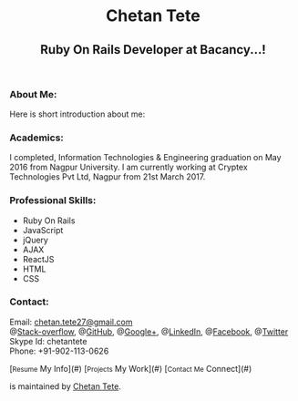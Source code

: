 <header>

<div class="inner">

# Chetan Tete

## Ruby On Rails Developer at Bacancy...!


</header>

<div id="content-wrapper">

<div class="inner clearfix">

<section id="main-content">

### About Me:

Here is short introduction about me:  

### Academics:

I completed, Information Technologies & Engineering graduation on May 2016 from Nagpur University. I am currently working at Cryptex Technologies Pvt Ltd, Nagpur from 21st March 2017.  

### Professional Skills:

  <ul>
    <li>Ruby On Rails</li>
    <li>JavaScript</li>
    <li>jQuery</li>
    <li>AJAX</li>   
    <li>ReactJS</li>
    <li>HTML</li>
    <li>CSS</li>

  </ul>

### Contact:

Email: [chetan.tete27@gmail.com](#)  
@[Stack-overflow](#), @[GitHub](https://github.com/chetantete), @[Google+](#), @[LinkedIn](#), @[Facebook](#), @[Twitter](#)  
Skype Id: <a>chetantete</a>  
Phone: <a>+91-902-113-0626</a>  

</section>

<aside id="sidebar">[<small>Resume</small> My Info](#) [<small>Projects</small> My Work](#) [<small>Contact Me</small> Connect](#)

[](https://github.com/chetantete/)is maintained by [Chetan Tete](https://github.com/chetantete).

</aside>

</div>

</div>
